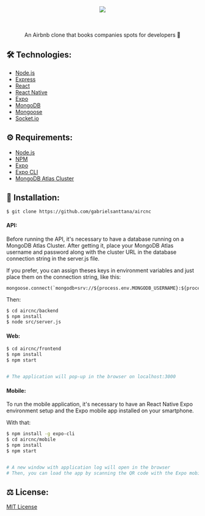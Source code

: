 <div align="center" style="margin-bottom: 50px">
  <img src="https://github.com/gabrielsanttana/aircnc/blob/master/mobile/assets/logo.png?raw=true)"/>
</div>

###

<p align="center">An Airbnb clone that books companies spots for developers 🏢</p>

## 🛠️ Technologies:

<ul>
  <li><a href="https://nodejs.org/en/">Node.js</a></li>
  <li><a href="https://expressjs.com/">Express</a></li>
  <li><a href="https://reactjs.org/">React</a></li>
  <li><a href="https://reactnative.dev/">React Native</a></li>
  <li><a href="https://expo.io/">Expo</a></li>
  <li><a href="https://www.mongodb.com/">MongoDB</a></li>
  <li><a href="https://mongoosejs.com/">Mongoose</a></li>
  <li><a href="https://socket.io/">Socket.io</a></li>
</ul>

## ⚙️ Requirements:

<ul>
  <li><a href="https://nodejs.org/en/">Node.js</a></li>
  <li><a href="https://www.npmjs.com/">NPM</a></li>
  <li><a href="https://expo.io/">Expo</a></li>
  <li><a href="https://expo.io/">Expo CLI</a></li>
  <li><a href="https://www.mongodb.com/cloud/atlas">MongoDB Atlas Cluster</a></li>
</ul>

## 🚀 Installation:

```
$ git clone https://github.com/gabrielsanttana/aircnc
```

#### API:

Before running the API, it's necessary to have a database running on a MongoDB Atlas Cluster. After getting it, place your MongoDB Atlas username and password along with the cluster URL in the database connection string in the server.js file.

If you prefer, you can assign theses keys in environment variables and just place them on the connection string, like this:

```
mongoose.connect(`mongodb+srv://${process.env.MONGODB_USERNAME}:${process.env.MONGODB_PASSWORD}@${process.env.MONGODB_CLUSTER_URL}/aircnc
```

Then:

```bash
$ cd aircnc/backend
$ npm install
$ node src/server.js
```

#### Web:

```bash
$ cd aircnc/frontend
$ npm install
$ npm start 


# The application will pop-up in the browser on localhost:3000
```

#### Mobile:

To run the mobile application, it's necessary to have an React Native Expo environment setup and the Expo mobile app installed on your smartphone. 

With that:

```bash
$ npm install -g expo-cli
$ cd aircnc/mobile
$ npm install
$ npm start


# A new window with application log will open in the browser
# Then, you can load the app by scanning the QR code with the Expo mobile app or by using the local URL
```

## ⚖️ License:

[MIT License](https://github.com/gabrielsanttana/aircnc/blob/master/LICENSE)
